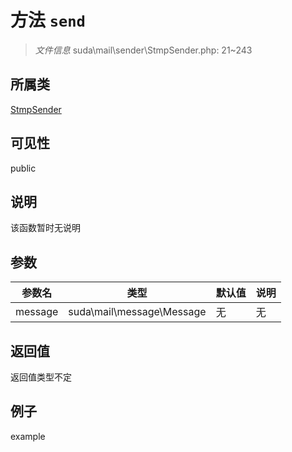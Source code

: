 # 方法 `send`



> *文件信息* suda\mail\sender\StmpSender.php: 21~243

## 所属类 

[StmpSender](../StmpSender.md)

## 可见性

 public 

## 说明

该函数暂时无说明


## 参数


| 参数名 | 类型 | 默认值 | 说明 |
|--------|-----|-------|-------|
| message |  suda\mail\message\Message | 无 | 无 |



## 返回值

返回值类型不定


## 例子

example